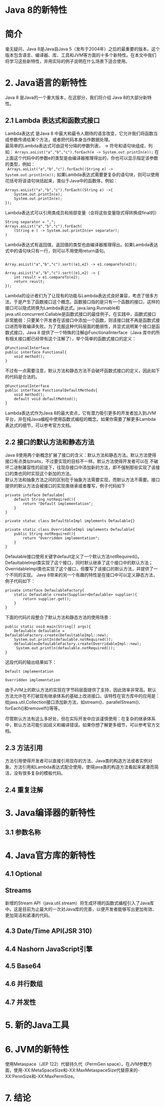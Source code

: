 # Java 8的新特性
# 简介
毫无疑问，Java 8是Java自Java 5（发布于2004年）之后的最重要的版本。这个版本包含语言、编译器、库、工具和JVM等方面的十多个新特性。在本文中我们将学习这些新特性，并用实际的例子说明在什么场景下适合使用。

# 2. Java语言的新特性
Java 8 是Java的一个重大版本，在这部分，我们将介绍 Java 8的大部分新特性。
## 2.1 Lambda 表达式和函数式接口
Lambda表达式 是Java 8 中最大和最令人期待的语言改变，它允许我们将函数当成参数传递给某个方法，或者把代码本身当作数据处理。  
最简单的Lambda表达式可由逗号分隔的参数列表， -> 符号和语句块组成，列如：
` Arrays.asList("a","b","c").forEach(e -> System.out.printIn(e)); `
在上面这个代码中的参数e的类型是由编译器推理得出的，你也可以显示指定该参数的类型，例如：  
` Arrays.asList("a","b","c").forEach((String e) -> System.out.printIn(e));`
如果Lambda表达式需要更复杂的语句块，则可以使用花括号将该语句块括起来，类似于Java中的函数体，例如：  
```
Arrays.asList("a","b","c").forEach((String e) ->{ 
    System.out.printIn(e);
    System.out.printIn(e);
});
```
Lambda表达式可以引用类成员和局部变量（会将这些变量隐式得转换成final的）
```
String separator = ",";
Arrays.asList("a","b","c").forEach(
    (String e ) -> System.out.printIn(e+ separator);
)
```
Lambda表达式有返回值，返回值的类型也由编译器推理得出。如果Lambda表达式中的语句块只有一行，则可以不用使用return语句。
```

Array.asList("a","b","c").sort((e1,e2) -> e1.compareTo(e2));
```
```
Array.asList("a","b","c").sort((e1,e2) -> {
    int result = e1.compareTo(e2);
    return reuslt;
});
```
Lambda的设计者们为了让现有的功能与Lambda表达式良好兼容，考虑了很多方法，于是产生了函数接口这个概念。函数接口指的是只有一个函数的接口，这样的接口可以隐式转换为Lambda表达式。java.lang.Runnable和java.util.concurrent.Callable是函数式接口的最佳例子。在实践中，函数式接口非常脆弱：只要某个开发者在该接口中添加一个函数，则该接口就不再是函数式接口进而导致编译失败。为了克服这种代码层面的脆弱性，并显式说明某个接口是函数式接口，Java 8 提供了一个特殊的注解@FunctionalInterface（Java 库中的所有相关接口都已经带有这个注解了），举个简单的函数式接口的定义：
```
@FunctionalInterface
public interface Functional{
    void method();
}
```
不过有一点需要注意，默认方法和静态方法不会破坏函数式接口的定义，因此如下的代码是合法的。
```
@FunctionalInterface
public interface FunctionalDefaultMethods{
    void method();
    default void defaultMehtod();
}
```
Lambda表达式作为Java 8的最大卖点，它有潜力吸引更多的开发者加入到JVM平台，并在纯Java编程中使用函数式编程的概念。如果你需要了解更多Lambda表达式的细节，可以参考官方文档。

## 2.2 接口的默认方法和静态方法

Java 8使用两个新概念扩展了接口的含义：默认方法和静态方法。默认方法使得接口有点类似traits，不过要实现的目标不一样。默认方法使得开发者可以在 不破坏二进制兼容性的前提下，往现存接口中添加新的方法，即不强制那些实现了该接口的类也同时实现这个新加的方法。  
默认方法和抽象方法之间的区别在于抽象方法需要实现，而默认方法不需要。接口提供的默认方法会被接口的实现类继承或者覆写，例子代码如下
```
private inteface Defaulabe{
    default String notReqired(){
        return "Default implementation";
    }
}

private statuc class DefaultbleImpl implements Defaulable{}

private static class OverridableImpl implements Defaulable{
    public String notRequired(){
        return "Overridden implementation";
    }
}
```
Defaulable接口使用关键字default定义了一个默认方法notRequired()。DefaultableImpl类实现了这个接口，同时默认继承了这个接口中的默认方法；OverridableImpl类也实现了这个接口，但覆写了该接口的默认方法，并提供了一个不同的实现。
Java 8带来的另一个有趣的特性是在接口中可以定义静态方法，例子代码如下：
```
private interface DefaulableFactory{
    static Defaulable create(Supplier<Defaulable> supplier){
        return supplier.get();
    }
}
```
下面的代码片段整合了默认方法和静态方法的使用场景：
```
public static void main(String[] args){
    Defaulable defaulable = DefaulableFactory.create(DefaultableImpl::new);
    System.out.printIn(defaulable.notRequired());
    defaulable=DefaulableFactory.create(OverridableImpl::new);
     System.out.println(defaulable.notRequired());
}

```
这段代码的输出结果如下：
```
Default implementation

Overridden implementation
```
由于JVM上的默认方法的实现在字节码层面提供了支持，因此效率非常高。默认方法允许在不打破现有继承体系的基础上改进接口。该特性在官方库中的应用是：给java.util.Collection接口添加新方法，如stream()、parallelStream()、forEach()和removeIf()等等。

尽管默认方法有这么多好处，但在实际开发中应该谨慎使用：在复杂的继承体系中，默认方法可能引起歧义和编译错误。如果你想了解更多细节，可以参考官方文档。

## 2.3 方法引用
方法引用使得开发者可以直接引用现存的方法、Java类的构造方法或者实例对象。方法引用和Lambda表达式配合使用，使得java类的构造方法看起来紧凑而简洁，没有很多复杂的模板代码。

## 2.4 重复注解

# 3. Java编译器的新特性
## 3.1 参数名称
# 4. Java官方库的新特性
## 4.1 Optional
## Streams
新增的Stream API（java.util.stream）将生成环境的函数式编程引入了Java库中。这是目前为止最大的一次对Java库的完善，以便开发者能够写出更加有效、更加简洁和紧凑的代码。
## 4.3 Date/Time API(JSR 310)

## 4.4 Nashorn JavaScript引擎
## 4.5 Base64

## 4.6 并行数组

## 4.7 并发性

# 5. 新的Java工具

# 6. JVM的新特性
使用Metaspace（JEP 122）代替持久代（PermGen space）。在JVM参数方面，使用-XX:MetaSpaceSize和-XX:MaxMetaspaceSize代替原来的-XX:PermSize和-XX:MaxPermSize。
# 7. 结论